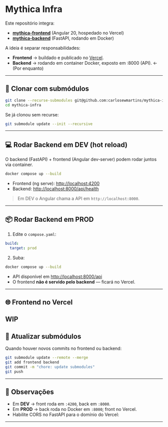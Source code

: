 # Mythica Infra

Este repositório integra:
- **[mythica-frontend](https://github.com/carlosewmartins/mythica-frontend)** (Angular 20, hospedado no Vercel)
- **[mythica-backend](https://github.com/carlosewmartins/mythica-backend)** (FastAPI, rodando em Docker)

A ideia é separar responsabilidades:
- **Frontend** → buildado e publicado no [Vercel](https://vercel.com).
- **Backend** → rodando em container Docker, exposto em :8000 (API). ← (Por enquanto)

---

## 🚀 Clonar com submódulos
```bash
git clone --recurse-submodules git@github.com:carlosewmartins/mythica-infra.git
cd mythica-infra
```

Se já clonou sem recurse:
```bash
git submodule update --init --recursive
```

---

## 💻 Rodar Backend em DEV (hot reload)
O backend (FastAPI) + frontend (Angular dev-server) podem rodar juntos via container.

```bash
docker compose up --build
```

- Frontend (ng serve): [http://localhost:4200](http://localhost:4200)
- Backend: [http://localhost:8000/api/health](http://localhost:8000/api/health)

> Em DEV o Angular chama a API em `http://localhost:8000`.

---

## 📦 Rodar Backend em PROD
1. Edite o `compose.yaml`:
```yaml
build:
  target: prod
```

2. Suba:
```bash
docker compose up --build
```

- API disponível em [http://localhost:8000/api](http://localhost:8000/api)
- O frontend **não é servido pelo backend** — ficará no Vercel.

---

## 🌐 Frontend no Vercel

WIP
---

## 🔄 Atualizar submódulos
Quando houver novos commits no frontend ou backend:
```bash
git submodule update --remote --merge
git add frontend backend
git commit -m "chore: update submodules"
git push
```

---

## 📌 Observações
- Em **DEV** → front roda em `:4200`, back em `:8000`.
- Em **PROD** → back roda no Docker em `:8000`; front no Vercel.
- Habilite CORS no FastAPI para o domínio do Vercel:

---
